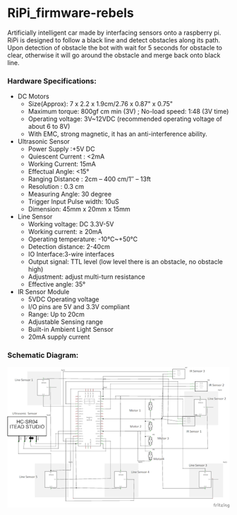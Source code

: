 # RiPi_firmware-rebels
Artificially intelligent car made by interfacing sensors onto a raspberry pi. RiPi is designed to follow a black line and detect obstacles along its path. Upon detection of obstacle the bot with wait for 5 seconds for obstacle to clear, otherwise it will go around the obstacle and merge back onto black line.
### Hardware Specifications:
- DC Motors
    - Size(Approx): 7 x 2.2 x 1.9cm/2.76 x 0.87" x 0.75"   
    - Maximum torque: 800gf cm min (3V) ; No-load speed: 1:48 (3V time)
    - Operating voltage: 3V~12VDC (recommended operating voltage of about 6 to 8V)
    - With EMC, strong magnetic, it has an anti-interference ability.
- Ultrasonic Sensor
    - Power Supply :+5V DC
    - Quiescent Current : <2mA
    - Working Current: 15mA
    - Effectual Angle: <15°
    - Ranging Distance : 2cm – 400 cm/1″ – 13ft
    - Resolution : 0.3 cm
    - Measuring Angle: 30 degree
    - Trigger Input Pulse width: 10uS
    - Dimension: 45mm x 20mm x 15mm
- Line Sensor
    - Working voltage: DC 3.3V-5V
    - Working current: ≥ 20mA
    - Operating temperature: -10℃~+50℃
    - Detection distance: 2-40cm
    - IO Interface:3-wire interfaces
    - Output signal: TTL level (low level there is an obstacle, no obstacle high)
    - Adjustment: adjust multi-turn resistance
    - Effective angle: 35°   
- IR Sensor Module
    - 5VDC Operating voltage
    - I/O pins are 5V and 3.3V compliant
    - Range: Up to 20cm
    - Adjustable Sensing range
    - Built-in Ambient Light Sensor
    - 20mA supply current

### Schematic Diagram:
![schematic-diagram](https://github.com/ichaudry/RiPi_firmware-rebels/blob/master/schematic_diagram.png)
